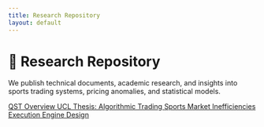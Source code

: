 ```yaml
---
title: Research Repository
layout: default
---
```


# 📘 Research Repository

We publish technical documents, academic research, and insights into sports trading systems, pricing anomalies, and statistical models.

<div class="mt-8 grid gap-4 sm:grid-cols-2 md:grid-cols-3 lg:grid-cols-4">

  <a href="/docs/QST-Overview.pdf" target="_blank" class="block rounded-xl bg-gray-800 hover:bg-blue-700 transition px-4 py-6 text-center text-white shadow-md">
    QST Overview
  </a>

  <a href="/docs/Algorithmic-Trading-In-Financial-And-Sports-Exchanges.pdf" target="_blank" class="block rounded-xl bg-gray-800 hover:bg-blue-700 transition px-4 py-6 text-center text-white shadow-md">
    UCL Thesis: Algorithmic Trading
  </a>

  <a href="/docs/Sports-Market-Inefficiencies.pdf" target="_blank" class="block rounded-xl bg-gray-800 hover:bg-blue-700 transition px-4 py-6 text-center text-white shadow-md">
    Sports Market Inefficiencies
  </a>

  <a href="/docs/Execution-Engine-Design.pdf" target="_blank" class="block rounded-xl bg-gray-800 hover:bg-blue-700 transition px-4 py-6 text-center text-white shadow-md">
    Execution Engine Design
  </a>

</div>
